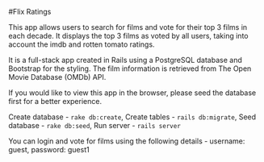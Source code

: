 #Flix Ratings

This app allows users to search for films and vote for their top 3 films in each decade. It displays the top 3 films as voted by all users, taking into account the imdb and rotten tomato ratings.

It is a full-stack app created in Rails using a PostgreSQL database and Bootstrap for the styling. The film information is retrieved from The Open Movie Database (OMDb) API.

If you would like to view this app in the browser, please seed the database first for a better experience.

Create database - `rake db:create`,
Create tables - `rails db:migrate`,
Seed database - `rake db:seed`,
Run server - `rails server`

You can login and vote for films using the following details -
  username: guest,
  password: guest1
